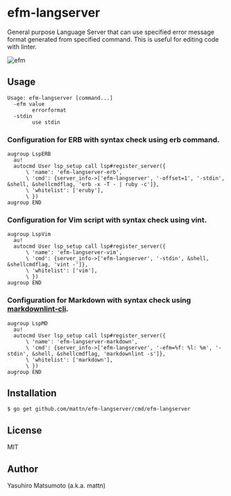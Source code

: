 # efm-langserver

General purpose Language Server that can use specified error message format generated from specified command. This is useful for editing code with linter.

![efm](https://raw.githubusercontent.com/mattn/efm-langserver/master/screenshot.png)

## Usage

```
Usage: efm-langserver [command...]
  -efm value
    	errorformat
  -stdin
    	use stdin
```

### Configuration for ERB with syntax check using erb command.

```vim
augroup LspERB
  au!
  autocmd User lsp_setup call lsp#register_server({
      \ 'name': 'efm-langserver-erb',
      \ 'cmd': {server_info->['efm-langserver', '-offset=1', '-stdin', &shell, &shellcmdflag, 'erb -x -T - | ruby -c']},
      \ 'whitelist': ['eruby'],
      \ })
augroup END
```

### Configuration for Vim script with syntax check using vint.

```vim
augroup LspVim
  au!
  autocmd User lsp_setup call lsp#register_server({
      \ 'name': 'efm-langserver-vim',
      \ 'cmd': {server_info->['efm-langserver', '-stdin', &shell, &shellcmdflag, 'vint -']},
      \ 'whitelist': ['vim'],
      \ })
augroup END
```

### Configuration for Markdown with syntax check using [markdownlint-cli](https://github.com/igorshubovych/markdownlint-cli).
```vim
augroup LspMD
  au!
  autocmd User lsp_setup call lsp#register_server({
      \ 'name': 'efm-langserver-markdown',
      \ 'cmd': {server_info->['efm-langserver', '-efm=%f: %l: %m', '-stdin', &shell, &shellcmdflag, 'markdownlint -s']},
      \ 'whitelist': ['markdown'],
      \ })
augroup END
```

## Installation

```
$ go get github.com/mattn/efm-langserver/cmd/efm-langserver
```

## License

MIT

## Author

Yasuhiro Matsumoto (a.k.a. mattn)
